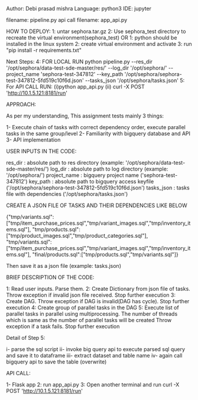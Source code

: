 Author: Debi prasad mishra
Language: python3
IDE: jupyter

filename: pipeline.py
api call filename: app_api.py

HOW TO DEPLOY:
1: untar sephora.tar.gz
2: Use sephora_test directory to recreate the virtual environment(sephora_test)
OR 
1: python should be installed in the linux system
2: create virtual environment and activate
3: run "pip install -r requirements.txt"

Next Steps:
4: FOR LOCAL RUN  python pipeline.py --res_dir '/opt/sephora/data-test-sde-master/res/' --log_dir '/opt/sephora/' --project_name 'sephora-test-347812' --key_path '/opt/sephora/sephora-test-347812-5fd519c10f6d.json' --tasks_json '/opt/sephora/tasks.json'
5: For API CALL RUN: (i)python app_api.py (ii) curl -X POST 'http://10.1.5.121:8181/run'
 

APPROACH:

As per my understanding, This assignment tests mainly 3 things:

1- Execute chain of tasks with correct dependency order, execute parallel tasks in the same group/level
2- Familiarity with bigquery database and API
3- API implementation

USER INPUTS IN THE CODE:

res_dir : absolute path to res directory (example: '/opt/sephora/data-test-sde-master/res/')
log_dir : absolute path to log directory (example: '/opt/sephora/')
project_name : bigquery project name ('sephora-test-347812')
key_path : absolute path to bigquery access keyfile ('/opt/sephora/sephora-test-347812-5fd519c10f6d.json')
tasks_json : tasks file with dependencies ('/opt/sephora/tasks.json')

CREATE A JSON FILE OF TASKS AND THEIR DEPENDENCIES LIKE BELOW

{"tmp/variants.sql": ["tmp/item_purchase_prices.sql","tmp/variant_images.sql","tmp/inventory_items.sql"],
    "tmp/products.sql":["tmp/product_images.sql","tmp/product_categories.sql"],
    "tmp/variants.sql":["tmp/item_purchase_prices.sql","tmp/variant_images.sql","tmp/inventory_items.sql"],
    "final/products.sql":["tmp/products.sql","tmp/variants.sql"]}

Then save it as a json file (example: tasks.json)	

BRIEF DESCRIPTION OF THE CODE:

1: Read user inputs. Parse them.
2: Create Dictionary from json file of tasks. Throw exception if invalid json file received. Stop further execution
3: Create DAG. Throw exception if DAG is invalid(DAG has cycle). Stop further execution 
4: Create group of parallel tasks in the DAG
5: Execute list of parallel tasks in parallel using multiprocessing. The number of threads which is same as the number of parallel tasks will be created
   Throw exception if a task fails. Stop further execution

Detail of Step 5:

i- parse the sql script
ii- invoke big query api to execute parsed sql query and save it to dataframe
iii- extract dataset and table name
iv- again call bigquery api to save the table (overwrite)
 
API CALL:

1- Flask app 
2: run app_api.py
3: Open another terminal and run curl -X POST 'http://10.1.5.121:8181/run'

